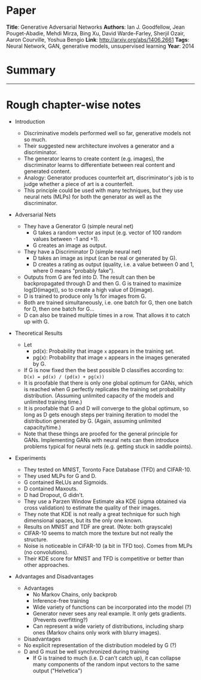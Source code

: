 # Paper

**Title**: Generative Adversarial Networks
**Authors**: Ian J. Goodfellow, Jean Pouget-Abadie, Mehdi Mirza, Bing Xu, David Warde-Farley, Sherjil Ozair, Aaron Courville, Yoshua Bengio
**Link**: http://arxiv.org/abs/1406.2661
**Tags**: Neural Network, GAN, generative models, unsupervised learning
**Year**: 2014

# Summary



-------------------------

# Rough chapter-wise notes

* Introduction
  * Discriminative models performed well so far, generative models not so much.
  * Their suggested new architecture involves a generator and a discriminator.
  * The generator learns to create content (e.g. images), the discriminator learns to differentiate between real content and generated content.
  * Analogy: Generator produces counterfeit art, discriminator's job is to judge whether a piece of art is a counterfeit.
  * This principle could be used with many techniques, but they use neural nets (MLPs) for both the generator as well as the discriminator.
 
* Adversarial Nets
  * They have a Generator G (simple neural net)
    * G takes a random vector as input (e.g. vector of 100 random values between -1 and +1).
    * G creates an image as output.
  * They have a Discriminator D (simple neural net)
    * D takes an image as input (can be real or generated by G).
    * D creates a rating as output (quality, i.e. a value between 0 and 1, where 0 means "probably fake").
  * Outputs from G are fed into D. The result can then be backpropagated through D and then G. G is trained to maximize log(D(image)), so to create a high value of D(image).
  * D is trained to produce only 1s for images from G.
  * Both are trained simultaneously, i.e. one batch for G, then one batch for D, then one batch for G...
  * D can also be trained multiple times in a row. That allows it to catch up with G.

* Theoretical Results
  * Let
    * pd(x): Probability that image `x` appears in the training set.
    * pg(x): Probability that image `x` appears in the images generated by G.
  * If G is now fixed then the best possible D classifies according to: `D(x) = pd(x) / (pd(x) + pg(x))`
  * It is proofable that there is only one global optimum for GANs, which is reached when G perfectly replicates the training set probability distribution. (Assuming unlimited capacity of the models and unlimited training time.)
  * It is proofable that G and D will converge to the global optimum, so long as D gets enough steps per training iteration to model the distribution generated by G. (Again, assuming unlimited capacity/time.)
  * Note that these things are proofed for the general principle for GANs. Implementing GANs with neural nets can then introduce problems typical for neural nets (e.g. getting stuck in saddle points).

* Experiments
  * They tested on MNIST, Toronto Face Database (TFD) and CIFAR-10.
  * They used MLPs for G and D.
  * G contained ReLUs and Sigmoids.
  * D contained Maxouts.
  * D had Dropout, G didn't.
  * They use a Parzen Window Estimate aka KDE (sigma obtained via cross validation) to estimate the quality of their images.
  * They note that KDE is not really a great technique for such high dimensional spaces, but its the only one known.
  * Results on MNIST and TDF are great. (Note: both grayscale)
  * CIFAR-10 seems to match more the texture but not really the structure.
  * Noise is noticeable in CIFAR-10 (a bit in TFD too). Comes from MLPs (no convolutions).
  * Their KDE score for MNIST and TFD is competitive or better than other approaches.

* Advantages and Disadvantages
  * Advantages
    * No Markov Chains, only backprob
    * Inference-free training
    * Wide variety of functions can be incorporated into the model (?)
    * Generator never sees any real example. It only gets gradients. (Prevents overfitting?)
    * Can represent a wide variety of distributions, including sharp ones (Markov chains only work with blurry images).
   * Disadvantages
    * No explicit representation of the distribution modeled by G (?)
    * D and G must be well synchronized during training
      * If G is trained to much (i.e. D can't catch up), it can collapse many components of the random input vectors to the same output ("Helvetica")

